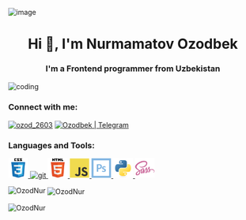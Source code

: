 ![image](https://github.com/halfrost/halfrost/blob/master/icons/header_.png)
<h1 align="center">Hi 👋, I'm Nurmamatov Ozodbek</h1>
<h3 align="center">I'm a Frontend programmer from Uzbekistan</h3>
<img alt="coding" src="https://media2.giphy.com/media/qgQUggAC3Pfv687qPC/giphy.gif" align="center">




<h3 align="left">Connect with me:</h3>
<p align="left center">
<a href="https://instagram.com/ozod_muhandis" target="_blank"><img align="center" src="https://raw.githubusercontent.com/rahuldkjain/github-profile-readme-generator/master/src/images/icons/Social/instagram.svg" alt="ozod_2603" height="30" width="40" /></a>
<a href="https://t.me/Nurmamatov_Ozodbek" target="_blank"><img align="center" alt="Ozodbek | Telegram" src="https://img.shields.io/badge/telegram-4680C2.svg?&style=for-the-badge&logo=telegram&logoColor=white" /></a>
</p>

<h3 align="left">Languages and Tools:</h3>
<p align="left"><a href="https://www.w3schools.com/css/" target="_blank" rel="noreferrer"> <img src="https://raw.githubusercontent.com/devicons/devicon/master/icons/css3/css3-original-wordmark.svg" alt="css3" width="40" height="40"/> </a>
  <a href="https://git-scm.com/" target="_blank" rel="noreferrer"> <img src="https://www.vectorlogo.zone/logos/git-scm/git-scm-icon.svg" alt="git" width="40" height="40"/> </a> 
  <a href="https://www.w3.org/html/" target="_blank" rel="noreferrer"> <img src="https://raw.githubusercontent.com/devicons/devicon/master/icons/html5/html5-original-wordmark.svg" alt="html5" width="40" height="40"/> </a> 
  <a href="https://developer.mozilla.org/en-US/docs/Web/JavaScript" target="_blank" rel="noreferrer"> <img src="https://raw.githubusercontent.com/devicons/devicon/master/icons/javascript/javascript-original.svg" alt="javascript" width="40" height="40"/> </a> 
  <a href="https://www.photoshop.com/en" target="_blank" rel="noreferrer"> <img src="https://raw.githubusercontent.com/devicons/devicon/master/icons/photoshop/photoshop-line.svg" alt="photoshop" width="40" height="40"/> </a> 
  <a href="https://www.python.org" target="_blank" rel="noreferrer"> <img src="https://raw.githubusercontent.com/devicons/devicon/master/icons/python/python-original.svg" alt="python" width="40" height="40"/> </a> 
  <a href="https://sass-lang.com" target="_blank" rel="noreferrer"> <img src="https://raw.githubusercontent.com/devicons/devicon/master/icons/sass/sass-original.svg" alt="sass" width="40" height="40"/> </a> 
  </p>

<p><img align="left" src="https://github-readme-stats.vercel.app/api/top-langs?username=OzodNur&show_icons=true&locale=en&layout=compact" alt="OzodNur" /></p>

<p>&nbsp;<img align="center" src="https://github-readme-stats.vercel.app/api?username=OzodNur&show_icons=true&locale=en" alt="OzodNur" /></p>

<p><img align="center" src="https://github-readme-streak-stats.herokuapp.com/?user=NurmamatovOzodbek&" alt="OzodNur" /></p>
